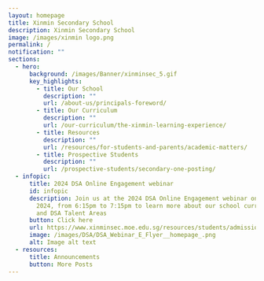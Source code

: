 ```yaml
---
layout: homepage
title: Xinmin Secondary School
description: Xinmin Secondary School
image: /images/xinmin logo.png
permalink: /
notification: ""
sections:
  - hero:
      background: /images/Banner/xinminsec_5.gif
      key_highlights:
        - title: Our School
          description: ""
          url: /about-us/principals-foreword/
        - title: Our Curriculum
          description: ""
          url: /our-curriculum/the-xinmin-learning-experience/
        - title: Resources
          description: ""
          url: /resources/for-students-and-parents/academic-matters/
        - title: Prospective Students
          description: ""
          url: /prospective-students/secondary-one-posting/
  - infopic:
      title: 2024 DSA Online Engagement webinar
      id: infopic
      description: Join us at the 2024 DSA Online Engagement webinar on Friday, 10 May
        2024, from 6:15pm to 7:15pm to learn more about our school curriculum
        and DSA Talent Areas
      button: Click here
      url: https://www.xinminsec.moe.edu.sg/resources/students/admissions/direct-school-admission/
      image: /images/DSA/DSA_Webinar_E_Flyer__homepage_.png
      alt: Image alt text
  - resources:
      title: Announcements
      button: More Posts
---
```

